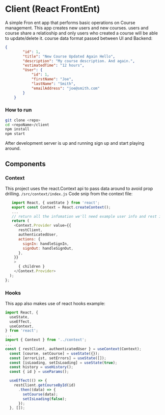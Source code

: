 # Client (React FrontEnt)
A simple Fron ent app that performs basic operations on Course management. This app creates new users and new courses. users and course share a relatioship and only users who created a course will be able to update/delete it.
course data format passed between UI and Backend:

```json
{
        "id": 1,
        "title": "New Course Updated Again Hello",
        "description": "My course description. And again.",
        "estimatedTime": "12 hours",
        "User": {
            "id": 1,
            "firstName": "Joe",
            "lastName": "Smith",
            "emailAddress": "joe@smith.com"
        }
    }
```

### How to run
```sh
git clone <repo>
cd <repoName>/client
npm install
npm start
```
After development server is up and running sign up and start playing around. 

## Components
### Context
This project uses the react.Context api to pass data around to avoid prop drilling. 
```/src/context/index.js```
Code snip from the context file:
```JavaScript
   import React, { useState } from 'react';
   export const Context = React.createContext();
   ...
   // return all the infomation we'll need example user info and rest interface to connect to db
   return (
    <Context.Provider value={{
      restClient,
      authenticatedUser,
      actions: {
        signIn: handleSignIn,
        signOut: handleSignOut,
      },
    }}
    >
      { children }
    </Context.Provider>
  );
};
```
### Hooks
This app also makes use of react hooks example:
```JavaScript
import React, {
  useState,
  useEffect,
  useContext,
} from 'react';
...
import { Context } from '../context';
...
const { restClient, authenticatedUser } = useContext(Context);
  const [course, setCourse] = useState({});
  const [errorList, setErrors] = useState([]);
  const [isLoading, setIsLoading] = useState(true);
  const history = useHistory();
  const { id } = useParams();

  useEffect(() => {
    restClient.getCourseById(id)
      .then((data) => {
        setCourse(data);
        setIsLoading(false);
      });
  }, []);
```